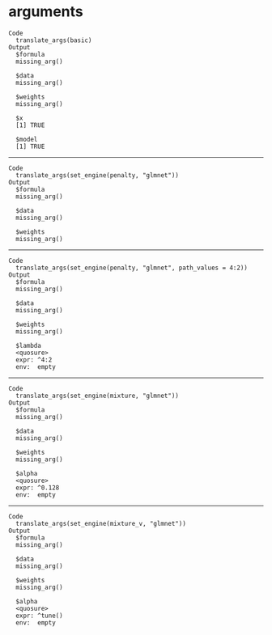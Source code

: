 # arguments

    Code
      translate_args(basic)
    Output
      $formula
      missing_arg()
      
      $data
      missing_arg()
      
      $weights
      missing_arg()
      
      $x
      [1] TRUE
      
      $model
      [1] TRUE
      

---

    Code
      translate_args(set_engine(penalty, "glmnet"))
    Output
      $formula
      missing_arg()
      
      $data
      missing_arg()
      
      $weights
      missing_arg()
      

---

    Code
      translate_args(set_engine(penalty, "glmnet", path_values = 4:2))
    Output
      $formula
      missing_arg()
      
      $data
      missing_arg()
      
      $weights
      missing_arg()
      
      $lambda
      <quosure>
      expr: ^4:2
      env:  empty
      

---

    Code
      translate_args(set_engine(mixture, "glmnet"))
    Output
      $formula
      missing_arg()
      
      $data
      missing_arg()
      
      $weights
      missing_arg()
      
      $alpha
      <quosure>
      expr: ^0.128
      env:  empty
      

---

    Code
      translate_args(set_engine(mixture_v, "glmnet"))
    Output
      $formula
      missing_arg()
      
      $data
      missing_arg()
      
      $weights
      missing_arg()
      
      $alpha
      <quosure>
      expr: ^tune()
      env:  empty
      

